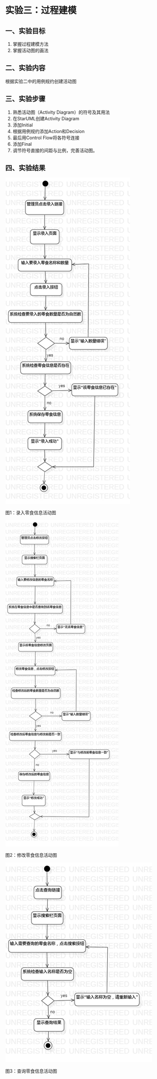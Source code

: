 # 实验三：过程建模

## 一、实验目标

1. 掌握过程建模方法
2. 掌握活动图的画法

## 二、实验内容

根据实验二中的用例规约创建活动图

## 三、实验步骤

1. 熟悉活动图（Activity Diagram）的符号及其用法
2. 在StarUML创建Activity Diagram
3. 添加Initial
4. 根据用例规约添加Action和Decision
5. 最后用Control Flow将各符号连接
6. 添加Final
7. 调节符号直接的间距与比例，完善活动图。

## 四、实验结果

![录入零食信息](./model3_1.jpg)

图1：录入零食信息活动图

![修改零食信息](./model3_2.jpg)

图2：修改零食信息活动图

![查询零食信息](./model3_3.jpg)

图3：查询零食信息活动图
